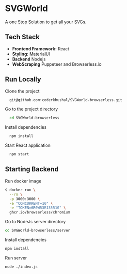 
# SVGWorld

A one Stop Solution to get all your SVGs. 


## Tech Stack

 
- **Frontend Framework:** React
- **Styling:**  MaterialUI
- **Backend** Nodejs
- **WebScraping** Puppeteer and Browserless.io
  




## Run Locally

Clone the project

```bash
  git@github.com:coderkhushal/SVGWorld-browserless.git
```

Go to the project directory

```bash
  cd SVGWorld-browserless
```

Install dependencies

```bash
  npm install
```

Start React application

```bash
  npm start
```
## Starting Backend

Run docker image
```bash
$ docker run \
  --rm \
  -p 3000:3000 \
  -e "CONCURRENT=10" \
  -e "TOKEN=6R0W53R135510" \
  ghcr.io/browserless/chromium
```

Go to NodeJs server directory
```bash
cd SVGWorld-browserless/server
```
Install dependencies
```bash
npm install
```
Run server
```bash
node ./index.js
```
